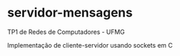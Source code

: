 # servidor-mensagens

TP1 de Redes de Computadores - UFMG

Implementação de cliente-servidor usando sockets em C
